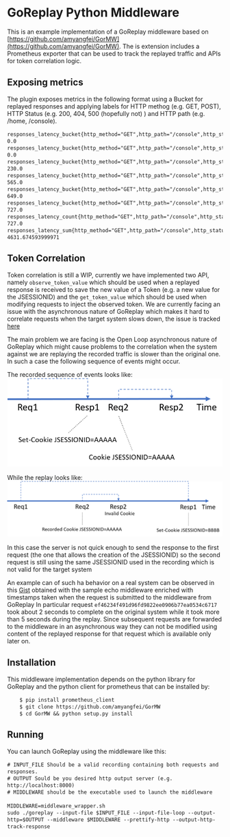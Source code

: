 # GoReplay Python Middleware

This is an example implementation of a GoReplay middleware based on [https://github.com/amyangfei/GorMW](https://github.com/amyangfei/GorMW). The is extension includes a Prometheus exporter that can be used to track the 
replayed traffic and APIs for token correlation logic.

## Exposing metrics

The plugin exposes metrics in the following format using a Bucket for replayed responses and applying labels for HTTP methog (e.g. GET, POST), HTTP Status (e.g. 200, 404, 500 (hopefully not) ) and HTTP path (e.g. /home, 
/console). 
``` 
responses_latency_bucket{http_method="GET",http_path="/console",http_status="200",le="1.0"} 0.0 responses_latency_bucket{http_method="GET",http_path="/console",http_status="200",le="2.5"} 0.0 
responses_latency_bucket{http_method="GET",http_path="/console",http_status="200",le="5.0"} 230.0 responses_latency_bucket{http_method="GET",http_path="/console",http_status="200",le="7.5"} 565.0 
responses_latency_bucket{http_method="GET",http_path="/console",http_status="200",le="10.0"} 649.0 responses_latency_bucket{http_method="GET",http_path="/console",http_status="200",le="+Inf"} 727.0 
responses_latency_count{http_method="GET",http_path="/console",http_status="200"} 727.0 responses_latency_sum{http_method="GET",http_path="/console",http_status="200"} 4631.674593999971 
```

##  Token Correlation

Token correlation is still a WIP, currently we have implemented two API, namely `observe_token_value` which should be used when a replayed response is received to save the new value of a Token (e.g. a new value for the 
JSESSIONID) and the `get_token_value` which should be used when modifying requests to inject the observed token. We are currently facing an issue with the asynchronous nature of GoReplay which makes it hard to correlate requests 
when the target system slows down, the issue is tracked [here](https://github.com/buger/gor/issues/154) 

The main problem we are facing is the Open Loop asynchronous nature of GoReplay which might cause problems to the correlation when the system against we are replaying the recorded traffic is slower than the original one. 
In such a case the following sequence of events might occur. 

The recorded sequence of events looks like: 
![Record](https://github.com/GiovanniPaoloGibilisco/GorMW/blob/master/docs/record.png)

While the replay looks like:
![Record](https://github.com/GiovanniPaoloGibilisco/GorMW/blob/master/docs/replay.png)

In this case the server is not quick enough to send the response to the first request (the one that allows the creation of the JSESSIONID) so the second request is still using the same JSESSIONID used in the recording which is not valid for the target system

An example can of such ha behavior on a real system can be observed in this [Gist](https://gist.github.com/GiovanniPaoloGibilisco/cbee0dcacf7d5549d7691b4754f7016d) obtained with the sample echo middleware enriched with timestamps taken when the request is submitted to the middleware from GoReplay
In particular request `ef46234f491d96fd9822ee0906b77ea0534c6717` took about 2 seconds to complete on the original system while it took more than 5 seconds during the replay. 
Since subsequent requests are forwarded to the middleware in an asynchronous way they can not be modified using content of the replayed response for that request which is available only later on. 
 

## Installation 
This middleware implementation depends on the python library for GoReplay and the python 
client for prometheus that can be installed by: 

```
    $ pip install prometheus_client
    $ git clone https://github.com/amyangfei/GorMW
    $ cd GorMW && python setup.py install 

``` 

## Running 
You can launch GoReplay using the middleware like this: 

```
# INPUT_FILE Should be a valid recording containing both requests and responses. 
# OUTPUT Sould be you desired http output server (e.g. http://localhost:8000) 
# MIDDLEWARE should be the executable used to launch the middleware

MIDDLEWARE=middleware_wrapper.sh 
sudo ./goreplay --input-file $INPUT_FILE --input-file-loop --output-http=$OUTPUT --middleware $MIDDLEWARE --prettify-http --output-http-track-response 
```
